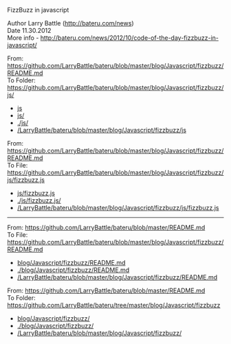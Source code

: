 FizzBuzz in javascript

Author Larry Battle (http://bateru.com/news)<br/>
Date 11.30.2012<br/>
More info - http://bateru.com/news/2012/10/code-of-the-day-fizzbuzz-in-javascript/<br/>


From: https://github.com/LarryBattle/bateru/blob/master/blog/Javascript/fizzbuzz/README.md <br/>
To Folder: https://github.com/LarryBattle/bateru/blob/master/blog/Javascript/fizzbuzz/js/ <br/>

- [js](js)
- [js/](js/)
- [./js/](./js/)
- [/LarryBattle/bateru/blob/master/blog/Javascript/fizzbuzz/js](/LarryBattle/bateru/blob/master/blog/Javascript/fizzbuzz/js)

From: https://github.com/LarryBattle/bateru/blob/master/blog/Javascript/fizzbuzz/README.md<br/>
To File: https://github.com/LarryBattle/bateru/blob/master/blog/Javascript/fizzbuzz/js/fizzbuzz.js<br/>

- [js/fizzbuzz.js](js/fizzbuzz.js)
- [./js/fizzbuzz.js/](./js/fizzbuzz.js/)
- [/LarryBattle/bateru/blob/master/blog/Javascript/fizzbuzz/js/fizzbuzz.js](/LarryBattle/bateru/blob/master/blog/Javascript/fizzbuzz/js/fizzbuzz.js)
----------------------------

From: https://github.com/LarryBattle/bateru/blob/master/README.md <br/>
To File: https://github.com/LarryBattle/bateru/blob/master/blog/Javascript/fizzbuzz/README.md<br/>

- [blog/Javascript/fizzbuzz/README.md](blog/Javascript/fizzbuzz/README.md)
- [./blog/Javascript/fizzbuzz/README.md](./blog/Javascript/fizzbuzz/README.md)
- [/LarryBattle/bateru/blob/master/blog/Javascript/fizzbuzz/README.md](/LarryBattle/bateru/blob/master/blog/Javascript/fizzbuzz/README.md)

From: https://github.com/LarryBattle/bateru/blob/master/README.md <br/>
To Folder: https://github.com/LarryBattle/bateru/tree/master/blog/Javascript/fizzbuzz <br/>

- [blog/Javascript/fizzbuzz/](blog/Javascript/fizzbuzz/)
- [./blog/Javascript/fizzbuzz/](./blog/Javascript/fizzbuzz/)
- [/LarryBattle/bateru/blob/master/blog/Javascript/fizzbuzz/](/LarryBattle/bateru/blob/master/blog/Javascript/fizzbuzz/)

